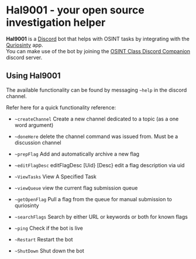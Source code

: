 # Hal9001 - your open source investigation helper

**Hal9001** is a [Discord](https://discord.com) bot that helps with OSINT tasks by integrating with the [Quriosinty](https://quriosinty.herokuapp.com) app.  
You can make use of the bot by joining the [OSINT Class Discord Companion](https://discord.gg/EDb2DmKD) discord server.  

## Using **Hal9001**

The available functionality can be found  by messaging `~help` in the discord channel.  

Refer here for a quick functionality reference:
  - `~createChannel`  Create a new channel dedicated to a topic (as a one word argument)
  - `~doneHere`  delete the channel command was issued from. Must be a discussion channel 

  - `~prepFlag`  Add and automatically archive a new flag
  - `~editFlagDesc`  editFlagDesc [Uid} [Desc} edit a flag description via uid

  - `~ViewTasks`  View A Specified Task
  - `~viewQueue`  view the current flag submission queue

  - `~getOpenFlag`  Pull a flag from the queue for manual submission to quriosinty
  - `~searchFlags`  Search by either URL or keywords or both for known flags

  - `~ping` Check if the bot is live
  - `~Restart`  Restart the bot
  - `~ShutDown`  Shut down the bot
        

